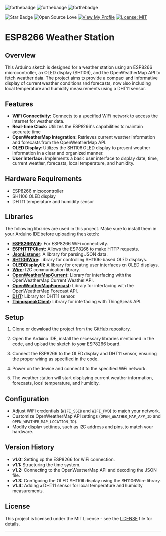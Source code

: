 ![forthebadge](https://forthebadge.com/images/badges/made-with-c-plus-plus.svg)
![forthebadge](https://forthebadge.com/images/badges/powered-by-black-magic.svg)
![forthebadge](https://forthebadge.com/images/badges/uh-oh-404-no-pages-or-badges.svg)

![Star Badge](https://img.shields.io/static/v1?label=%F0%9F%8C%9F&message=If%20Useful&style=style=flat&color=BC4E99)
![Open Source Love](https://badges.frapsoft.com/os/v1/open-source.svg?v=103)
[![View My Profile](https://img.shields.io/badge/View-My_Profile-green?logo=GitHub)](https://github.com/FrancaPh)
[![License: MIT](https://img.shields.io/badge/License-MIT-yellow.svg)](https://github.com/FrancaPh/esp8266-weather-station/blob/main/LICENSE)

# ESP8266 Weather Station

## Overview

This Arduino sketch is designed for a weather station using an ESP8266 microcontroller, an OLED display (SH1106), and the OpenWeatherMap API to fetch weather data. The project aims to provide a compact and informative display of current weather conditions and forecasts, now also including local temperature and humidity measurements using a DHT11 sensor.

## Features

- **WiFi Connectivity:** Connects to a specified WiFi network to access the internet for weather data.
- **Real-time Clock:** Utilizes the ESP8266's capabilities to maintain accurate time.
- **OpenWeatherMap Integration:** Retrieves current weather information and forecasts from the OpenWeatherMap API.
- **OLED Display:** Utilizes the SH1106 OLED display to present weather information in a clear and organized manner.
- **User Interface:** Implements a basic user interface to display date, time, current weather, forecasts, local temperature, and humidity.

## Hardware Requirements

- ESP8266 microcontroller
- SH1106 OLED display
- DHT11 temperature and humidity sensor

## Libraries

The following libraries are used in this project. Make sure to install them in your Arduino IDE before uploading the sketch:

- **[ESP8266WiFi](https://github.com/esp8266/Arduino):** For ESP8266 WiFi connectivity.
- **[ESPHTTPClient](https://github.com/esp8266/Arduino/tree/master/libraries/ESP8266HTTPClient):** Allows the ESP8266 to make HTTP requests.
- **[JsonListener](https://github.com/esp8266/Arduino/tree/master/libraries/ESP8266JSON):** A library for parsing JSON data.
- **[SH1106Wire](https://github.com/ThingPulse/esp8266-oled-ssd1306):** Library for controlling SH1106-based OLED displays.
- **[OLEDDisplayUi](https://github.com/ThingPulse/esp8266-oled-ssd1306):** A library for creating user interfaces on OLED displays.
- **[Wire](https://www.arduino.cc/en/reference/wire):** I2C communication library.
- **[OpenWeatherMapCurrent](https://github.com/ThingPulse/esp8266-weather-station/tree/master):** Library for interfacing with the OpenWeatherMap Current Weather API.
- **[OpenWeatherMapForecast](https://github.com/ThingPulse/esp8266-weather-station/tree/master):** Library for interfacing with the OpenWeatherMap Forecast API.
- **[DHT](https://github.com/adafruit/DHT-sensor-library):** Library for DHT11 sensor.
- **[ThingspeakClient](https://github.com/mathworks/thingspeak-arduino):** Library for interfacing with ThingSpeak API.

## Setup

1. Clone or download the project from the [GitHub repository](https://github.com/FrancaPh/esp8266-weather-station).

2. Open the Arduino IDE, install the necessary libraries mentioned in the code, and upload the sketch to your ESP8266 board.

3. Connect the ESP8266 to the OLED display and DHT11 sensor, ensuring the proper wiring as specified in the code.

4. Power on the device and connect it to the specified WiFi network.

5. The weather station will start displaying current weather information, forecasts, local temperature, and humidity.

## Configuration

- Adjust WiFi credentials (`WIFI_SSID` and `WIFI_PWD`) to match your network.
- Customize OpenWeatherMap API settings (`OPEN_WEATHER_MAP_APP_ID` and `OPEN_WEATHER_MAP_LOCATION_ID`).
- Modify display settings, such as I2C address and pins, to match your hardware.

## Version History

- **v1.0:** Setting up the ESP8266 for WiFi connection.
- **v1.1:** Structuring the time system.
- **v1.2:** Connecting to the OpenWeatherMap API and decoding the JSON file.
- **v1.3:** Configuring the OLED SH1106 display using the SH1106Wire library.
- **v1.4:** Adding a DHT11 sensor for local temperature and humidity measurements.

## License

This project is licensed under the MIT License - see the [LICENSE](LICENSE) file for details.

---

